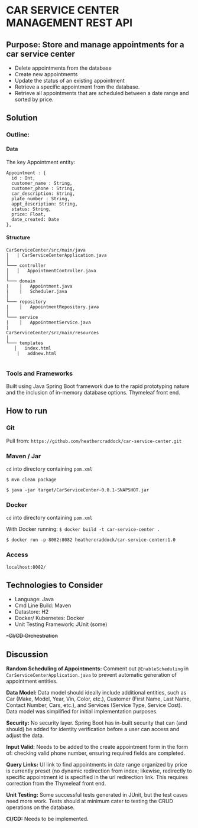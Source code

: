 # CAR SERVICE CENTER MANAGEMENT REST API
## Purpose: Store and manage appointments for a car service center
- Delete appointments from the database
- Create new appointments 
- Update the status of an existing appointment
- Retrieve a specific appointment from the database.
- Retrieve all appointments that are scheduled between a date range and sorted by price.

## Solution
### Outline:
#### Data
The key Appointment entity:

```
Appointment : {
  id : Int,
  customer_name : String,
  customer_phone : String,
  car_description: String,
  plate_number : String,
  appt_description: String,
  status: String,
  price: Float,
  date_created: Date
},
```

#### Structure

```
CarServiceCenter/src/main/java
│   | CarServiceCenterApplication.java    
│
└─── controller
│   │   AppointmentController.java
│   
└─── domain
|    │   Appointment.java
|    |   Scheduler.java
│   
└─── repository
|    │   AppointmentRepository.java   
│   
└─── service
|    │   AppointmentService.java 
|
CarServiceCenter/src/main/resources   
│
└─── templates
   │   index.html
    |   addnew.html
    
```

### Tools and Frameworks
Built using Java Spring Boot framework due to the rapid prototyping nature and the inclusion of in-memory database options. Thymeleaf front end.

## How to run

### Git
Pull from:
`https://github.com/heathercraddock/car-service-center.git`

### Maven / Jar
`cd` into directory containing `pom.xml`

`$ mvn clean package`

`$ java -jar target/CarServiceCenter-0.0.1-SNAPSHOT.jar `

### Docker
`cd` into directory containing `pom.xml`

With Docker running:
`$ docker build -t car-service-center .`

`$ docker run -p 8082:8082 heathercraddock/car-service-center:1.0`


### Access
`localhost:8082/`

## Technologies to Consider
- Language: Java
- Cmd Line Build: Maven
- Datastore: H2
- Docker/ Kubernetes: Docker
- Unit Testing Framework: JUnit (some)

~~-CI/CD Orchestration~~

## Discussion

**Random Scheduling of Appointments:** Comment out `@EnableScheduling` in `CarServiceCenterApplication.java` to prevent automatic generation of appointment entities. 

**Data Model:** Data model should ideally include additional entities, such as Car (Make, Model, Year, Vin, Color, etc.), Customer (First Name, Last Name, Contact Number, Cars, etc.), and Services (Service Type, Service Cost). Data model was simplified for initial implementation purposes.

**Security:** No security layer. Spring Boot has in-built security that can (and should) be added for identity verification before a user can access and adjust the data.

**Input Valid:** Needs to be added to the create appointment form in the form of: checking valid phone number, ensuring required fields are completed.

**Query Links:** UI link to find appointments in date range organized by price is currently preset (no dynamic redirection from index; likewise, redirectly to specific appointment id is specified in the url redirection link. This requires correction from the Thymeleaf front end.

**Unit Testing:** Some successful tests generated in JUnit, but the test cases need more work. Tests should at minimum cater to testing the CRUD operations on the database.

**CI/CD:** Needs to be implemented.
